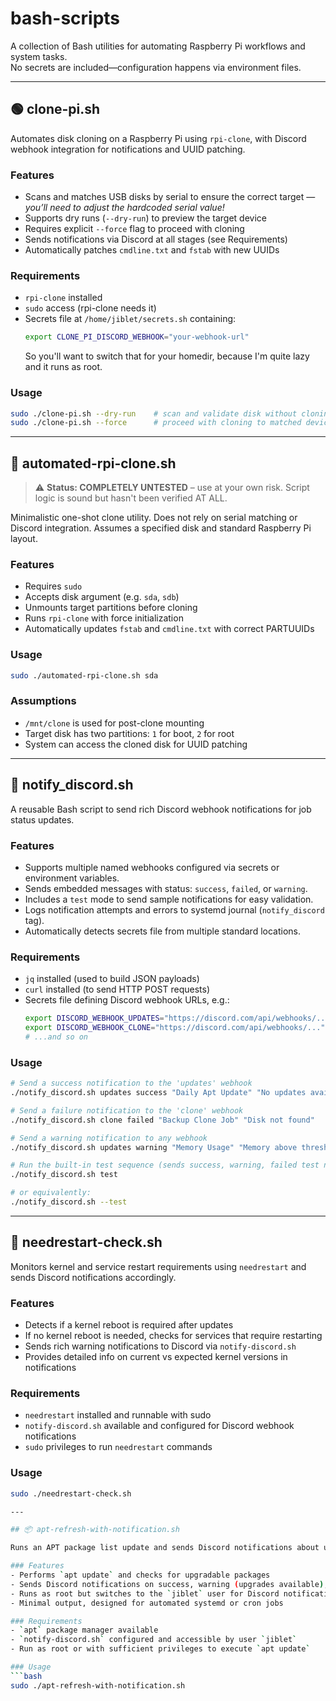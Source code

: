 # bash-scripts

A collection of Bash utilities for automating Raspberry Pi workflows and system tasks.  
No secrets are included—configuration happens via environment files.

---

## 🟢 clone-pi.sh

Automates disk cloning on a Raspberry Pi using `rpi-clone`, with Discord webhook integration for notifications and UUID patching.

### Features
- Scans and matches USB disks by serial to ensure the correct target — *you’ll need to adjust the hardcoded serial value!*
- Supports dry runs (`--dry-run`) to preview the target device
- Requires explicit `--force` flag to proceed with cloning
- Sends notifications via Discord at all stages (see Requirements)
- Automatically patches `cmdline.txt` and `fstab` with new UUIDs

### Requirements
- `rpi-clone` installed
- `sudo` access (rpi-clone needs it)
- Secrets file at `/home/jiblet/secrets.sh` containing:
  ```bash
  export CLONE_PI_DISCORD_WEBHOOK="your-webhook-url"
  ```
  So you'll want to switch that for your homedir, because I'm quite lazy and it runs as root.

### Usage
```bash
sudo ./clone-pi.sh --dry-run    # scan and validate disk without cloning
sudo ./clone-pi.sh --force      # proceed with cloning to matched device
```

---

## 🔴 automated-rpi-clone.sh

> ⚠️ **Status: COMPLETELY UNTESTED** – use at your own risk. Script logic is sound but hasn't been verified AT ALL.

Minimalistic one-shot clone utility. Does not rely on serial matching or Discord integration. Assumes a specified disk and standard Raspberry Pi layout.

### Features
- Requires `sudo`
- Accepts disk argument (e.g. `sda`, `sdb`)
- Unmounts target partitions before cloning
- Runs `rpi-clone` with force initialization
- Automatically updates `fstab` and `cmdline.txt` with correct PARTUUIDs

### Usage
```bash
sudo ./automated-rpi-clone.sh sda
```

### Assumptions
- `/mnt/clone` is used for post-clone mounting
- Target disk has two partitions: `1` for boot, `2` for root
- System can access the cloned disk for UUID patching

---

## 📣 notify_discord.sh

A reusable Bash script to send rich Discord webhook notifications for job status updates.

### Features
- Supports multiple named webhooks configured via secrets or environment variables.
- Sends embedded messages with status: `success`, `failed`, or `warning`.
- Includes a `test` mode to send sample notifications for easy validation.
- Logs notification attempts and errors to systemd journal (`notify_discord` tag).
- Automatically detects secrets file from multiple standard locations.

### Requirements
- `jq` installed (used to build JSON payloads)
- `curl` installed (to send HTTP POST requests)
- Secrets file defining Discord webhook URLs, e.g.:
  ```bash
  export DISCORD_WEBHOOK_UPDATES="https://discord.com/api/webhooks/..."
  export DISCORD_WEBHOOK_CLONE="https://discord.com/api/webhooks/..."
  # ...and so on
  ```

### Usage

```bash
# Send a success notification to the 'updates' webhook
./notify_discord.sh updates success "Daily Apt Update" "No updates available"

# Send a failure notification to the 'clone' webhook
./notify_discord.sh clone failed "Backup Clone Job" "Disk not found"

# Send a warning notification to any webhook
./notify_discord.sh updates warning "Memory Usage" "Memory above threshold"

# Run the built-in test sequence (sends success, warning, failed test notifications)
./notify_discord.sh test

# or equivalently:
./notify_discord.sh --test
```

---

## 🔔 needrestart-check.sh

Monitors kernel and service restart requirements using `needrestart` and sends Discord notifications accordingly.

### Features
- Detects if a kernel reboot is required after updates
- If no kernel reboot is needed, checks for services that require restarting
- Sends rich warning notifications to Discord via `notify-discord.sh`
- Provides detailed info on current vs expected kernel versions in notifications

### Requirements
- `needrestart` installed and runnable with sudo
- `notify-discord.sh` available and configured for Discord webhook notifications
- `sudo` privileges to run `needrestart` commands

### Usage
```bash
sudo ./needrestart-check.sh

---

## 📦 apt-refresh-with-notification.sh

Runs an APT package list update and sends Discord notifications about update status.

### Features
- Performs `apt update` and checks for upgradable packages
- Sends Discord notifications on success, warning (upgrades available), or failure
- Runs as root but switches to the `jiblet` user for Discord notification commands
- Minimal output, designed for automated systemd or cron jobs

### Requirements
- `apt` package manager available
- `notify-discord.sh` configured and accessible by user `jiblet`
- Run as root or with sufficient privileges to execute `apt update`

### Usage
```bash
sudo ./apt-refresh-with-notification.sh
